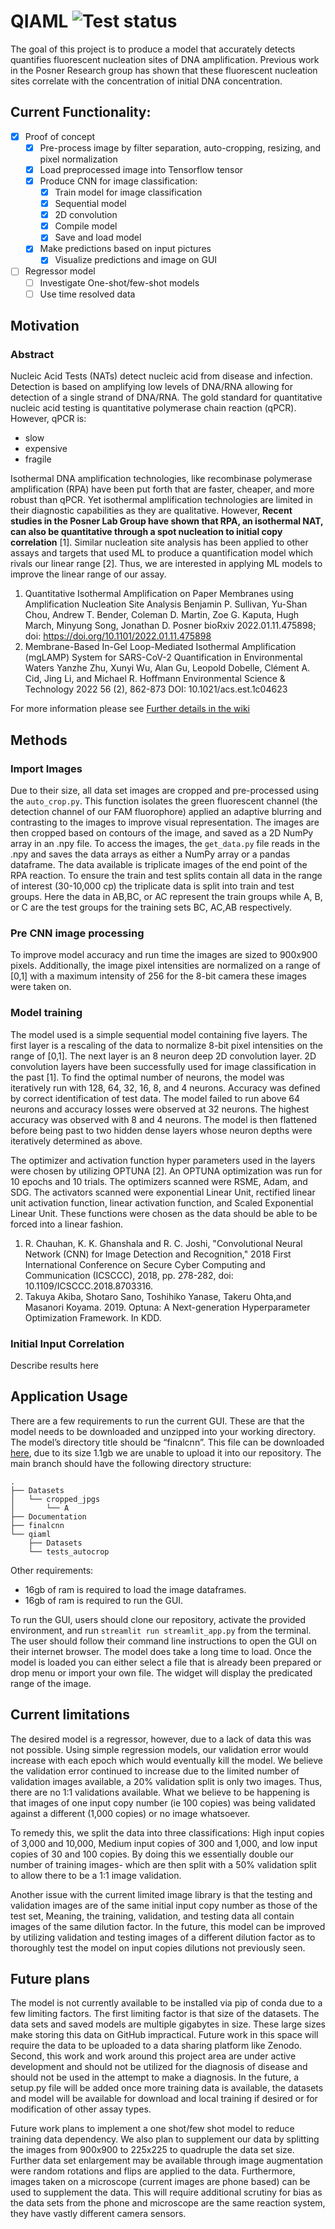 # QIAML ![Test status](https://github.com/MartC53/QIAML/actions/workflows/python-package-conda.yml/badge.svg)
The goal of this project is to produce a model that accurately detects quantifies fluorescent nucleation sites of DNA amplification. Previous work in the Posner Research group has shown that these fluorescent nucleation sites correlate with the concentration of initial DNA concentration.

## Current Functionality:
- [x] Proof of concept
  - [x] Pre-process image by filter separation, auto-cropping, resizing, and pixel normalization 
  - [x] Load preprocessed image into Tensorflow tensor
  - [x] Produce CNN for image classification:
    - [x] Train model for image classification
    - [x] Sequential model
    - [x] 2D convolution
    - [x] Compile model
    - [x] Save and load model 
  - [x] Make predictions based on input pictures
    - [x] Visualize predictions and image on GUI
- [ ] Regressor model
  -  [ ] Investigate One-shot/few-shot models 
  -  [ ] Use time resolved data 

## Motivation
### Abstract
Nucleic Acid Tests (NATs) detect nucleic acid from disease and infection. Detection is based on amplifying low levels of DNA/RNA allowing for detection of a single strand of DNA/RNA. The gold standard for quantitative nucleic acid testing is quantitative polymerase chain reaction (qPCR). However, qPCR is:
* slow
* expensive 
* fragile 

Isothermal DNA amplification technologies, like recombinase polymerase amplification (RPA) have been put forth that are faster, cheaper, and more robust than qPCR. Yet isothermal amplification technologies are limited in their diagnostic capabilities as they are qualitative. However, **Recent studies in the Posner Lab Group have shown that RPA, an isothermal NAT, can also be quantitative through a spot nucleation to initial copy correlation** [1]. Similar nucleation site analysis has been applied to other assays and targets that used ML to produce a quantification model which rivals our linear range [2]. Thus, we are interested in applying ML models to improve the linear range of our assay.
1.  Quantitative Isothermal Amplification on Paper Membranes using Amplification Nucleation Site Analysis
Benjamin P. Sullivan, Yu-Shan Chou, Andrew T. Bender, Coleman D. Martin, Zoe G. Kaputa, Hugh March, Minyung Song, Jonathan D. Posner
bioRxiv 2022.01.11.475898; doi: https://doi.org/10.1101/2022.01.11.475898 
2. Membrane-Based In-Gel Loop-Mediated Isothermal Amplification (mgLAMP) System for SARS-CoV-2 Quantification in Environmental Waters
Yanzhe Zhu, Xunyi Wu, Alan Gu, Leopold Dobelle, Clément A. Cid, Jing Li, and Michael R. Hoffmann
Environmental Science & Technology 2022 56 (2), 862-873
DOI: 10.1021/acs.est.1c04623

For more information please see [Further details in the wiki](https://github.com/MartC53/QIAML/wiki/Further-details)


## Methods
### Import Images
Due to their size, all data set images are cropped and pre-processed using the ``auto_crop.py``. This function isolates the green fluorescent channel (the detection channel of our FAM fluorophore) applied an adaptive blurring and contrasting to the images to improve visual representation. The images are then cropped based on contours of the image, and saved as a 2D NumPy array in an .npy file. To access the images, the ``get_data.py`` file reads in the .npy and saves the data arrays as either a NumPy array or a pandas dataframe. The data available is triplicate images of the end point of the RPA reaction. To ensure the train and test splits contain all data in the range of interest (30-10,000 cp) the triplicate data is split into train and test groups. Here the data in AB,BC, or AC represent the train groups while A, B, or C are the test groups for the training sets BC, AC,AB respectively.
### Pre CNN image processing 
To improve model accuracy and run time the images are sized to 900x900 pixels. Additionally, the image pixel intensities are normalized on a range of [0,1] with a maximum intensity of 256 for the 8-bit camera these images were taken on.
### Model training  
The model used is a simple sequential model  containing five layers. The first layer is a rescaling of the data to normalize 8-bit pixel intensities on the range of [0,1]. The next layer is an 8 neuron deep 2D convolution layer. 2D convolution layers have been successfully used for image classification in the past [1]. To find the optimal number of neurons, the model was iteratively run with 128, 64, 32, 16, 8, and 4 neurons. Accuracy was defined by correct identification of test data. The model failed to run above 64 neurons and accuracy losses were observed at 32 neurons. The highest accuracy was observed with 8 and 4 neurons. The model is then flattened before being past to two hidden dense layers whose neuron depths were iteratively determined as above. 

The optimizer and activation function hyper parameters used in the layers were chosen by utilizing OPTUNA [2]. An OPTUNA optimization was run for 10 epochs and 10 trials. The optimizers scanned were RSME, Adam, and SDG. The activators scanned were exponential Linear Unit, rectified linear unit activation function, linear activation function, and Scaled Exponential Linear Unit. These functions were chosen as the data should be able to be forced into a linear fashion.

1. R. Chauhan, K. K. Ghanshala and R. C. Joshi, "Convolutional Neural Network (CNN) for Image Detection and Recognition," 2018 First International Conference on Secure Cyber Computing and Communication (ICSCCC), 2018, pp. 278-282, doi: 10.1109/ICSCCC.2018.8703316.
2. Takuya Akiba, Shotaro Sano, Toshihiko Yanase, Takeru Ohta,and Masanori Koyama. 2019.
Optuna: A Next-generation Hyperparameter Optimization Framework. In KDD.

### Initial Input Correlation 
Describe results here

## Application Usage
There are a few requirements to run the current GUI. These are that the model needs to be downloaded and unzipped into your working directory. The model’s directory title should be “finalcnn”. This file can be downloaded [here](https://drive.google.com/drive/folders/1L-Yn5opjNfaOqfTedgdTPQEp0Bcc60Qi?usp=sharing), due to its size 1.1gb we are unable to upload it into our repository. The main branch should have the following directory structure:
```
.
├── Datasets
│   └── cropped_jpgs
│       └── A
├── Documentation
├── finalcnn
└── qiaml
    ├── Datasets
    └── tests_autocrop
```
Other requirements:
  - 16gb of ram is required to load the image dataframes. 
  - 16gb of ram is required to run the GUI.

To run the GUI, users should clone our repository, activate the provided environment, and run ```streamlit run streamlit_app.py``` from the terminal. The user should follow their command line instructions to open the GUI on their internet browser. 
The model does take a long time to load.
Once the model is loaded you can either select a file that is already been prepared or drop menu or import your own file. The widget will display the predicated range of the image.

## Current limitations
The desired model is a regressor, however, due to a lack of data this was not possible. Using simple regression models, our validation error would increase with each epoch which would eventually kill the model. We believe the validation error continued to increase due to the limited number of validation images available, a 20% validation split is only two images. Thus, there are no 1:1 validations available. What we believe to be happening is that images of one input copy number (ie 100 copies) was being validated against a different (1,000 copies) or no image whatsoever. 

To remedy this, we split the data into three classifications: High input copies of 3,000 and 10,000, Medium input copies of 300 and 1,000, and low input copies of 30 and 100 copies. By doing this we essentially double our number of training images- which are then split with a 50% validation split to allow there to be a 1:1 image validation.

Another issue with the current limited image library is that the testing and validation images are of the same initial input copy number as those of the test set, Meaning, the training, validation, and testing data all contain images of the same dilution factor. In the future, this model can be improved by utilizing validation and testing images of a different dilution factor as to thoroughly test the model on input copies dilutions not previously seen.

## Future plans
The model is not currently available to be installed via pip of conda due to a few limiting factors. The first limiting factor is that size of the datasets. The data sets and saved models are multiple gigabytes in size. These large sizes make storing this data on GitHub impractical. Future work in this space will require the data to be uploaded to a data sharing platform like Zenodo. Second, this work and work around this project area are under active development and should not be utilized for the diagnosis of disease and should not be used in the attempt to make a diagnosis. In the future, a setup.py file will be added once more training data is available, the datasets and model will be available for download and local training if desired or for modification of other assay types.

Future work plans to implement a one shot/few shot model to reduce training data dependency. We also plan to supplement our data by splitting the images from 900x900 to 225x225 to quadruple the data set size. Further data set enlargement may be available through image augmentation were random rotations and flips are applied to the data. Furthermore, images taken on a microscope (current images are phone based) can be used to supplement the data. This will require additional scrutiny for bias as the data sets from the phone and microscope are the same reaction system, they have vastly different camera sensors.
